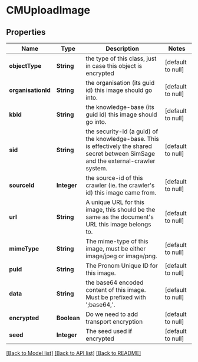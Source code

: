# CMUploadImage
## Properties

| Name | Type | Description | Notes |
|------------ | ------------- | ------------- | -------------|
| **objectType** | **String** | the type of this class, just in case this object is encrypted | [default to null] |
| **organisationId** | **String** | the organisation (its guid id) this image should go into. | [default to null] |
| **kbId** | **String** | the knowledge-base (its guid id) this image should go into. | [default to null] |
| **sid** | **String** | the security-id (a guid) of the knowledge-base.  This is effectively the shared secret between SimSage and the external-crawler system. | [default to null] |
| **sourceId** | **Integer** | the source-id of this crawler (ie. the crawler&#39;s id) this image came from. | [default to null] |
| **url** | **String** | A unique URL for this image, this should be the same as the document&#39;s URL this image belongs to. | [default to null] |
| **mimeType** | **String** | The mime-type of this image, must be either image/jpeg or image/png. | [default to null] |
| **puid** | **String** | The Pronom Unique ID for this image. | [default to null] |
| **data** | **String** | the base64 encoded content of this image.  Must be prefixed with &#39;;base64,&#39;. | [default to null] |
| **encrypted** | **Boolean** | Do we need to add transport encryption | [default to null] |
| **seed** | **Integer** | The seed used if encrypted | [default to null] |

[[Back to Model list]](../README.md#documentation-for-models) [[Back to API list]](../README.md#documentation-for-api-endpoints) [[Back to README]](../README.md)

